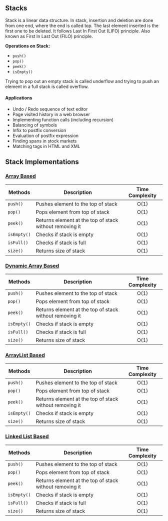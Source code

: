 ## Stacks

Stack is a linear data structure. In stack, insertion and deletion are done from one end, where the end is called top. The last element inserted is the first one to be deleted. It follows Last In First Out (LIFO) principle. Also known as First In Last Out (FILO) principle.

**Operations on Stack:**
* `push()`
* `pop()`
* `peek()`
* `isEmpty()`

Trying to pop out an empty stack is called underflow and trying to push an element in a full stack is called overflow.

#### Applications
* Undo / Redo sequence of text editor
* Page visited history in a web browser
* Implementing function calls (including recursion)
* Balancing of symbols
* Infix to postfix conversion
* Evaluation of postfix expression
* Finding spans in stock markets
* Matching tags in HTML and XML

## Stack Implementations

### [Array Based](array-based-stack.java)

Methods | Description | Time Complexity
---|---|:---:
`push()`    | Pushes element to the top of stack    | O(1)
`pop()`     | Pops element from top of stack        | O(1)
`peek()`    | Returns element at the top of stack without removing it | O(1)
`isEmpty()` | Checks if stack is empty              | O(1)
`isFull()`  | Checks if stack is full               | O(1)
`size()`    | Returns size of stack                 | O(1)


### [Dynamic Array Based](dynamic-array-based-stack.java)

Methods | Description | Time Complexity
---|---|:---:
`push()`    | Pushes element to the top of stack    | O(1)
`pop()`     | Pops element from top of stack        | O(1)
`peek()`    | Returns element at the top of stack without removing it | O(1)
`isEmpty()` | Checks if stack is empty              | O(1)
`isFull()`  | Checks if stack is full               | O(1)
`size()`    | Returns size of stack                 | O(1)

### [ArrayList Based](arraylist-based-stack.java)

Methods | Description | Time Complexity
---|---|:---:
`push()`    | Pushes element to the top of stack    | O(1)
`pop()`     | Pops element from top of stack        | O(1)
`peek()`    | Returns element at the top of stack without removing it | O(1)
`isEmpty()` | Checks if stack is empty              | O(1)
`size()`    | Returns size of stack                 | O(1)


### [Linked List Based](linked-list-based-stack.java)


Methods | Description | Time Complexity
---|---|:---:
`push()`    | Pushes element to the top of stack    | O(1)
`pop()`     | Pops element from top of stack        | O(1)
`peek()`    | Returns element at the top of stack without removing it | O(1)
`isEmpty()` | Checks if stack is empty              | O(1)
`isFull()`  | Checks if stack is full               | O(1)
`size()`    | Returns size of stack                 | O(1)
